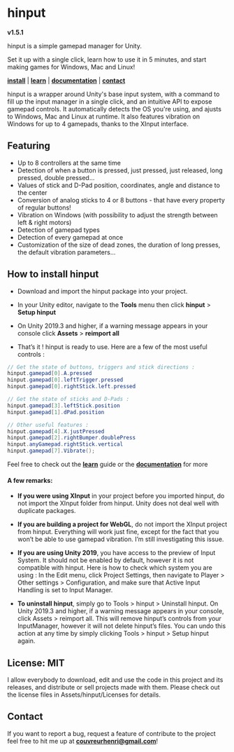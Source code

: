 # hinput
**v1.5.1**

hinput is a simple gamepad manager for Unity.

Set it up with a single click, learn how to use it in 5 minutes, and start making games for Windows, Mac and Linux!

**[install](http://tiny.cc/hinput_install_v1-6-0)** | **[learn](http://tiny.cc/hinput_learn_v1-6-0)** | **[documentation](http://tiny.cc/hinput_doc_v1-6-0)** | **[contact](mailto:couvreurhenri@gmail.com)**

hinput is a wrapper around Unity's base input system, with a command to fill up the input manager in a single click, and an intuitive API to expose gamepad controls. It automatically detects the OS you're using, and ajusts to Windows, Mac and Linux at runtime. It also features vibration on Windows for up to 4 gamepads, thanks to the XInput interface. 

## Featuring
- Up to 8 controllers at the same time
- Detection of when a button is pressed, just pressed, just released, long pressed, double pressed...
- Values of stick and D-Pad position, coordinates, angle and distance to the center
- Conversion of analog sticks to 4 or 8 buttons - that have every property of regular buttons!
- Vibration on Windows (with possibility to adjust the strength between left & right motors)
- Detection of gamepad types
- Detection of every gamepad at once
- Customization of the size of dead zones, the duration of long presses, the default vibration parameters... 

## How to install hinput

- Download and import the hinput package into your project.

- In your Unity editor, navigate to the **Tools** menu then click **hinput** > **Setup hinput**

- On Unity 2019.3 and higher, if a warning message appears in your console click **Assets** > **reimport all**

- That’s it ! hinput is ready to use. Here are a few of the most useful controls :

```csharp
// Get the state of buttons, triggers and stick directions :
hinput.gamepad[0].A.pressed
hinput.gamepad[0].leftTrigger.pressed
hinput.gamepad[0].rightStick.left.pressed

// Get the state of sticks and D-Pads :
hinput.gamepad[3].leftStick.position
hinput.gamepad[1].dPad.position

// Other useful features :
hinput.gamepad[4].X.justPressed
hinput.gamepad[2].rightBumper.doublePress
hinput.anyGamepad.rightStick.vertical
hinput.gamepad[7].Vibrate();
```

Feel free to check out the **[learn](http://tiny.cc/hinput_learn_v1-6-0)** guide or the **[documentation](http://tiny.cc/hinput_doc_v1-6-0)** for more

#### A few remarks:
- **If you were using XInput** in your project before you imported hinput, do not import the XInput folder from hinput. Unity does not deal well with duplicate packages.


- **If you are building a project for WebGL**, do not import the XInput project from hinput. Everything will work just fine, except for the fact that you won’t be able to use gamepad vibration. I’m still investigating this issue.


- **If you are using Unity 2019**, you have access to the preview of Input System. It should not be enabled by default, however it is not compatible with hinput. Here is how to check which system you are using : In the Edit menu, click Project Settings, then navigate to Player > Other settings > Configuration, and make sure that Active Input Handling is set to Input Manager.

- **To uninstall hinput**, simply go to Tools > hinput > Uninstall hinput. On Unity 2019.3 and higher, if a warning message appears in your console, click Assets > reimport all. This will remove hinput’s controls from your InputManager, however it will not delete hinput’s files. You can undo this action at any time by simply clicking Tools > hinput > Setup hinput again.

## License: MIT

I allow everybody to download, edit and use the code in this project and its releases, and distribute or sell projects made with  them. Please check out the license files in Assets/hinput/Licenses for details.

## Contact

If you want to report a bug, request a feature of contribute to the project feel free to hit me up at **[couvreurhenri@gmail.com](mailto:couvreurhenri@gmail.com)**!
